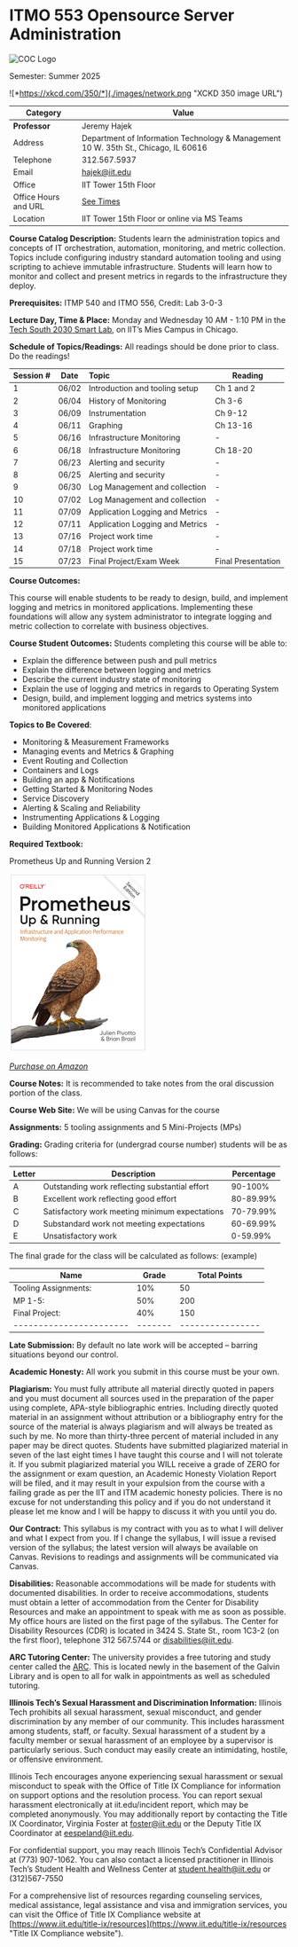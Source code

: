 # ITMO 553 Opensource Server Administration

![](./images/CoC_horiz_lockup_2019.jpg "COC Logo")

Semester: Summer 2025

![*https://xkcd.com/350/*](./images/network.png "XCKD 350 image URL")

| Category | Value |
| --------- | ------------ |
 **Professor** | Jeremy Hajek
 Address | Department of Information Technology & Management 10 W. 35th St., Chicago, IL 60616
 Telephone | 312.567.5937
 Email | hajek@iit.edu
 Office | IIT Tower 15th Floor
 Office Hours and URL | [See Times](https://outlook.office.com/bookwithme/user/c0947acc2b7040bbab5c8c289e3d4a83@iit.edu?anonymous&ep=plink "webpage for availability")
 Location | IIT Tower 15th Floor or online via MS Teams

**Course Catalog Description:** Students learn the administration topics and concepts of IT orchestration, automation, monitoring, and metric collection. Topics include configuring industry standard automation tooling and using scripting to achieve immutable infrastructure. Students will learn how to monitor and collect and present metrics in regards to the infrastructure they deploy. 

**Prerequisites:** ITMP 540 and ITMO 556, Credit: Lab 3-0-3

**Lecture Day, Time & Place:** Monday and Wednesday 10 AM - 1:10 PM in the [Tech South 2030 Smart Lab](https://www.iit.edu/about/campus-information/mies-campus/mies-campus-map "IIT Campus Map URL"), on IIT’s Mies Campus in Chicago.

**Schedule of Topics/Readings:** All readings should be done prior to class. Do the readings!  

Session # | Date | Topic | Reading |
----------|------|:------|----------
1 | 06/02 | Introduction and tooling setup | Ch 1 and 2
2 | 06/04 | History of Monitoring | Ch 3-6
3 | 06/09 | Instrumentation | Ch 9-12
4 | 06/11 | Graphing | Ch 13-16
5 | 06/16 | Infrastructure Monitoring  | -
6 | 06/18 | Infrastructure Monitoring  | Ch 18-20 
7 | 06/23 | Alerting and security | -
8 | 06/25 | Alerting and security | -
9 | 06/30 | Log Management and collection | -
10| 07/02 | Log Management and collection | -
11| 07/09 | Application Logging and Metrics | -
12| 07/11 | Application Logging and Metrics | -
13| 07/16 | Project work time | -
14| 07/18 | Project work time | -
15| 07/23 | Final Project/Exam Week | Final Presentation

**Course Outcomes:**

This course will enable students to be ready to design, build, and implement logging and metrics in monitored applications. Implementing these foundations will allow any system administrator to integrate logging and metric collection to correlate with business objectives.

**Course Student Outcomes:** Students completing this course will be able to:

* Explain the difference between push and pull metrics
* Explain the difference between logging and metrics
* Describe the current industry state of monitoring 
* Explain the use of logging and metrics in regards to Operating System
* Design, build, and implement logging and metrics systems into monitored applications

**Topics to Be Covered**:

* Monitoring & Measurement Frameworks
* Managing events and Metrics & Graphing
* Event Routing and Collection
* Containers and Logs
* Building an app & Notifications
* Getting Started & Monitoring Nodes
* Service Discovery
* Alerting & Scaling and Reliability
* Instrumenting Applications & Logging
* Building Monitored Applications & Notification

**Required Textbook:**

Prometheus Up and Running Version 2

![*Prometheus Up and Running Version 2](./images/prometheus-up-and-run.png "Image of textbook")

[*Purchase on Amazon*](https://www.amazon.com/_/dp/1098131142?smid=ATVPDKIKX0DER&_encoding=UTF8&tag=oreilly20-20 "link to purchase textbook")

**Course Notes:**  It is recommended to take notes from the oral discussion portion of the class.

**Course Web Site:** We will be using Canvas for the course

**Assignments:**  5 tooling assignments and 5 Mini-Projects (MPs)

**Grading:** Grading criteria for (undergrad course number) students will be as follows:

Letter | Description | Percentage
-------|-------------|------------
A | Outstanding work reflecting substantial effort | 90-100%
B | Excellent work reflecting good effort | 80-89.99%
C | Satisfactory work meeting minimum expectations | 70-79.99%
D | Substandard work not meeting expectations | 60-69.99%
E | Unsatisfactory work | 0-59.99%

The final grade for the class will be calculated as follows: (example)

| Name                 | Grade | Total Points |
| ----------------------- | ------- | ---------------- |
|   Tooling Assignments: | 10% | 50 |
|                MP 1-5: | 50% | 200 |                 
|         Final Project: | 40% | 150 |
| ----------------------- | ------- | ---------------- |

**Late Submission:**  By default no late work will be accepted – barring situations beyond our control.

**Academic Honesty:**  All work you submit in this course must be your own.

**Plagiarism:** You must fully attribute all material directly quoted in papers and you must document all sources used in the preparation of the paper using complete, APA-style bibliographic entries. Including directly quoted material in an assignment without attribution or a bibliography entry for the source of the material is always plagiarism and will always be treated as such by me. No more than thirty-three percent of material included in any paper may be direct quotes. Students have submitted plagiarized material in seven of the last eight times I have taught this course and I will not tolerate it. If you submit plagiarized material you WILL receive a grade of ZERO for the assignment or exam question, an Academic Honesty Violation Report will be filed, and it may result in your expulsion from the course with a failing grade as per the IIT and ITM academic honesty policies. There is no excuse for not understanding this policy and if you do not understand it please let me know and I will be happy to discuss it with you until you do.

**Our Contract:** This syllabus is my contract with you as to what I will deliver and what I expect from you. If I change the syllabus, I will issue a revised version of the syllabus; the latest version will always be available on Canvas. Revisions to readings and assignments will be communicated via Canvas.

**Disabilities:** Reasonable accommodations will be made for students with documented disabilities.  In order to receive accommodations, students must obtain a letter of accommodation from the Center for Disability Resources and make an appointment to speak with me as soon as possible.  My office hours are listed on the first page of the syllabus. The Center for Disability Resources (CDR) is located in 3424 S. State St., room 1C3-2 (on the first floor), telephone 312 567.5744 or disabilities@iit.edu.

**ARC Tutoring Center:** The university provides a free tutoring and study center called the [ARC](https://www.iit.edu/arc "IIT Resource Center URL").  This is located newly in the basement of the Galvin Library and is open to all for walk in appointments as well as scheduled tutoring.

**Illinois Tech’s Sexual Harassment and Discrimination Information:** Illinois Tech prohibits all sexual harassment, sexual misconduct, and gender discrimination by any member of our community. This includes harassment among students, staff, or faculty. Sexual harassment of a student by a faculty member or sexual harassment of an employee by a supervisor is particularly serious. Such conduct may easily create an intimidating, hostile, or offensive environment.

Illinois Tech encourages anyone experiencing sexual harassment or sexual misconduct to speak with the Office of Title IX Compliance for information on support options and the resolution process. You can report sexual harassment electronically at iit.edu/incident report, which may be completed anonymously. You may additionally report by contacting the Title IX Coordinator, Virginia Foster at foster@iit.edu or the Deputy Title IX Coordinator at eespeland@iit.edu.

For confidential support, you may reach Illinois Tech’s Confidential Advisor at (773) 907-1062. You can also contact a licensed practitioner in Illinois Tech’s Student Health and Wellness Center at student.health@iit.edu or (312)567-7550

For a comprehensive list of resources regarding counseling services, medical assistance, legal assistance and visa and immigration services, you can visit the Office of Title IX Compliance website at [https://www.iit.edu/title-ix/resources](https://www.iit.edu/title-ix/resources "Title IX Compliance website").
